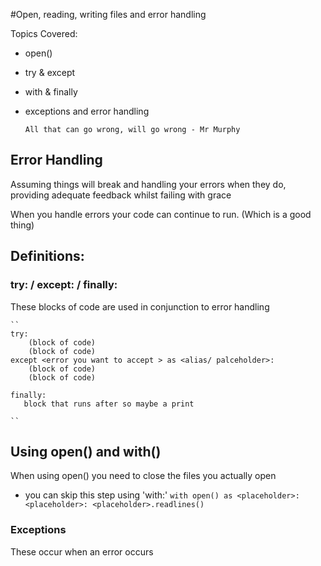 #Open, reading, writing files and error handling 

Topics Covered:
- open()
- try & except
- with & finally 
- exceptions and error handling 

    ``
    All that can go wrong, will go wrong - Mr Murphy 
    ``
 ## Error Handling 
 Assuming things will break and handling your errors when they do, providing adequate feedback whilst failing with grace
 
 When you handle errors your code can continue to run. (Which is a good thing)
 
 
 ## Definitions:
 
 ### try: / except: / finally:
 These blocks of code are used in conjunction to error handling 
 
    ``
    try:
        (block of code)
        (block of code)
    except <error you want to accept > as <alias/ palceholder>:
        (block of code)
        (block of code)
     
    finally:
       block that runs after so maybe a print
     
    ``
 ## Using open() and with()
 When using open() you need to close the files you actually open 
 
  - you can skip this step using 'with:'
    ``
     with open() as <placeholder>:
     <placeholder>:
        <placeholder>.readlines()
    ``
 
 ### Exceptions
 These occur when an error occurs 
